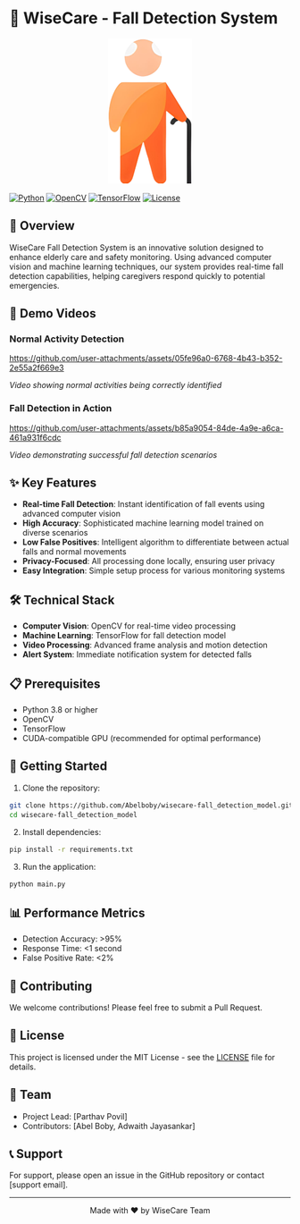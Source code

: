 # 🎯 WiseCare - Fall Detection System
<p align="center">
  <img src="logo_no_text.png" alt="Wise Care Banner" width="150"/>
</p>

[![Python](https://img.shields.io/badge/Python-3.8%2B-blue)](https://www.python.org/)
[![OpenCV](https://img.shields.io/badge/OpenCV-4.5%2B-green)](https://opencv.org/)
[![TensorFlow](https://img.shields.io/badge/TensorFlow-2.0%2B-orange)](https://tensorflow.org/)
[![License](https://img.shields.io/badge/License-MIT-yellow.svg)](LICENSE)

## 🌟 Overview

WiseCare Fall Detection System is an innovative solution designed to enhance elderly care and safety monitoring. Using advanced computer vision and machine learning techniques, our system provides real-time fall detection capabilities, helping caregivers respond quickly to potential emergencies.

## 🎥 Demo Videos

### Normal Activity Detection


https://github.com/user-attachments/assets/05fe96a0-6768-4b43-b352-2e55a2f669e3


*Video showing normal activities being correctly identified*

### Fall Detection in Action


https://github.com/user-attachments/assets/b85a9054-84de-4a9e-a6ca-461a931f6cdc

*Video demonstrating successful fall detection scenarios*

## ✨ Key Features

- **Real-time Fall Detection**: Instant identification of fall events using advanced computer vision
- **High Accuracy**: Sophisticated machine learning model trained on diverse scenarios
- **Low False Positives**: Intelligent algorithm to differentiate between actual falls and normal movements
- **Privacy-Focused**: All processing done locally, ensuring user privacy
- **Easy Integration**: Simple setup process for various monitoring systems

## 🛠️ Technical Stack

- **Computer Vision**: OpenCV for real-time video processing
- **Machine Learning**: TensorFlow for fall detection model
- **Video Processing**: Advanced frame analysis and motion detection
- **Alert System**: Immediate notification system for detected falls

## 📋 Prerequisites

- Python 3.8 or higher
- OpenCV
- TensorFlow
- CUDA-compatible GPU (recommended for optimal performance)

## 🚀 Getting Started

1. Clone the repository:
```bash
git clone https://github.com/Abelboby/wisecare-fall_detection_model.git
cd wisecare-fall_detection_model
```

2. Install dependencies:
```bash
pip install -r requirements.txt
```

3. Run the application:
```bash
python main.py
```

## 📊 Performance Metrics

- Detection Accuracy: >95%
- Response Time: <1 second
- False Positive Rate: <2%

## 🤝 Contributing

We welcome contributions! Please feel free to submit a Pull Request.

## 📝 License

This project is licensed under the MIT License - see the [LICENSE](LICENSE) file for details.

## 👥 Team

- Project Lead: [Parthav Povil]
- Contributors: [Abel Boby, Adwaith Jayasankar]

## 📞 Support

For support, please open an issue in the GitHub repository or contact [support email].

---
<p align="center">Made with ❤️ by WiseCare Team</p> 
